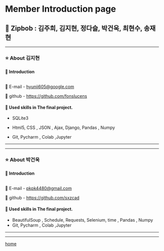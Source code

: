 # Member Introduction page
## :dizzy: Zipbob : 김주희, 김지현, 정다슬, 박건욱, 최현수, 송재현




---------
### :star: About 김지현

####  :raising_hand: Introduction

```

```

:love_letter: E-mail - hyunii605@google.com 

:link: github - https://github.com/fonslucens   


#### :hammer:  Used skills in The final project.

* SQLite3

* Html5, CSS , JSON , Ajax, Django, Pandas , Numpy 

* Git, Pycharm , Colab ,Jupyter 


---------


 
---------
### :star: About 박건욱

#### :raising_hand: Introduction

```

```

:love_letter: E-mail - pkpk4480@gmail.com 

:link: github - https://github.com/sxzcad


####  :hammer:  Used skills in The final project.

* BeautifulSoup , Schedule, Requests, Selenium, time , Pandas , Numpy 
* Git, Pycharm , Colab ,Jupyter 


---------


---------



[home](https://github.com/ginttone/Zipbob)
